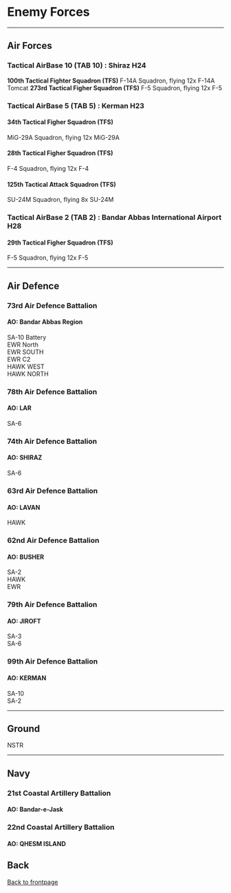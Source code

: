 # Enemy Forces

---

## Air Forces

### Tactical AirBase 10 (TAB 10) :  Shiraz H24
**100th Tactical Fighter Squadron (TFS)**
F-14A Squadron, flying 12x F-14A Tomcat
**273rd Tactical Figher Squadron (TFS)**
F-5 Squadron, flying 12x  F-5


### Tactical AirBase 5 (TAB 5) :  Kerman H23
#### 34th Tactical Figher Squadron (TFS)
MiG-29A Squadron, flying 12x  MiG-29A
#### 28th Tactical Figher Squadron (TFS)
F-4 Squadron, flying 12x  F-4
#### 125th Tactical Attack Squadron (TFS)
SU-24M Squadron, flying 8x  SU-24M


### Tactical AirBase 2 (TAB 2) :  Bandar Abbas International Airport H28
#### 29th Tactical Figher Squadron (TFS)
F-5 Squadron, flying 12x  F-5

---

## Air Defence

### 73rd Air Defence Battalion
#### AO: Bandar Abbas Region  
SA-10 Battery  
EWR North  
EWR SOUTH  
EWR C2  
HAWK WEST  
HAWK NORTH  


### 78th Air Defence Battalion
#### AO: LAR  
SA-6  



### 74th Air Defence Battalion
#### AO: SHIRAZ  
SA-6  


### 63rd Air Defence Battalion
#### AO: LAVAN  
HAWK  

### 62nd Air Defence Battalion
#### AO: BUSHER  
SA-2  
HAWK  
EWR  


### 79th Air Defence Battalion
#### AO: JIROFT 
SA-3  
SA-6  


### 99th Air Defence Battalion
#### AO: KERMAN  
SA-10  
SA-2  

---

## Ground
NSTR  

---

## Navy


### 21st Coastal Artillery Battalion
#### AO: Bandar-e-Jask


### 22nd Coastal Artillery Battalion
#### AO: QHESM ISLAND


## Back
[Back to frontpage](https://132nd-vwing.github.io/OPUF-Brief/)